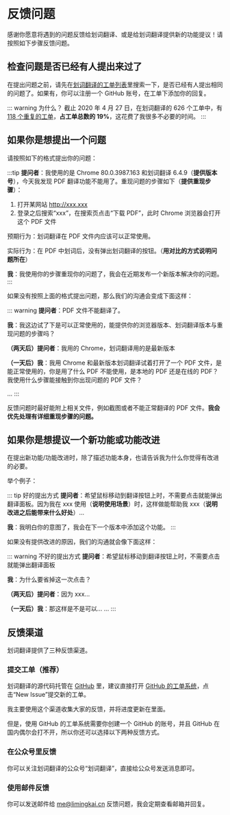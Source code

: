 # 反馈问题

感谢你愿意将遇到的问题反馈给划词翻译、或是给划词翻译提供新的功能提议！请按照如下步骤反馈问题。

## 检查问题是否已经有人提出来过了

在提出问题之前，请先在[划词翻译的工单列表](https://github.com/lmk123/crx-selection-translate/issues)里搜索一下，是否已经有人提出相同的问题了。如果有，你可以注册一个 GitHub 账号，在工单下添加你的回复。

::: warning 为什么？
截止 2020 年 4 月 27 日，在划词翻译的 626 个工单中，有 [118 个重复的工单](https://github.com/lmk123/crx-selection-translate/issues?q=label%3A%E9%87%8D%E5%A4%8D+is%3Aclosed)，**占工单总数的 19%**，这花费了我很多不必要的时间。
:::

## 如果你是想提出一个问题

请按照如下的格式提出你的问题：

:::tip
**提问者**：我使用的是 Chrome 80.0.3987.163 和划词翻译 6.4.9（**提供版本号**），今天我发现 PDF 翻译功能不能用了。重现问题的步骤如下（**提供重现步骤**）：

1. 打开某网站 http://xxx.xxx
2. 登录之后搜索“xxx”，在搜索页点击“下载 PDF”，此时 Chrome 浏览器会打开这个 PDF 文件

预期行为：划词翻译在 PDF 文件内应该可以正常使用。

实际行为：在 PDF 中划词后，没有弹出划词翻译的按钮。（**用对比的方式说明问题所在**）

**我**：我使用你的步骤重现你的问题了，我会在近期发布一个新版本解决你的问题。
:::

如果没有按照上面的格式提出问题，那么我们的沟通会变成下面这样：

::: warning
**提问者**：PDF 文件不能翻译了。

**我**：我这边试了下是可以正常使用的，能提供你的浏览器版本、划词翻译版本与重现问题的步骤吗？

**（两天后）提问者**：我用的 Chrome，划词翻译用的是最新版本

**（一天后）我**：我用 Chrome 和最新版本划词翻译试着打开了一个 PDF 文件，是能正常使用的，你是用了什么 PDF 不能使用，是本地的 PDF 还是在线的 PDF？我使用什么步骤能接触到你出现问题的 PDF 文件？

...
:::

反馈问题时最好能附上相关文件，例如截图或者不能正常翻译的 PDF 文件。**我会优先处理有详细重现步骤的问题。**

## 如果你是想提议一个新功能或功能改进

在提出新功能/功能改进时，除了描述功能本身，也请告诉我为什么你觉得有改进的必要。

举个例子：

::: tip 好的提出方式
**提问者**：希望鼠标移动到翻译按钮上时，不需要点击就能弹出翻译面板。因为我在 xxx 使用（**说明使用场景**）时，这样做能帮助我 xxx（**说明改进之后能带来什么好处**）...

**我**：我明白你的意图了，我会在下一个版本中添加这个功能。
:::

如果没有提供改进的原因，我们的沟通就会像下面这样：

::: warning 不好的提出方式
**提问者**：希望鼠标移动到翻译按钮上时，不需要点击就能弹出翻译面板

**我**：为什么要省掉这一次点击？

**（两天后）提问者**：因为 xxx...

**（一天后）我**：那这样是不是可以...
...
:::

## 反馈渠道

划词翻译提供了三种反馈渠道。

### 提交工单（推荐）

划词翻译的源代码托管在 [GitHub](https://github.com/lmk123/crx-selection-translate) 里，建议直接打开 [GitHub 的工单系统](https://github.com/Selection-Translator/crx-selection-translate/issues)，点击“New Issue”提交新的工单。

我主要使用这个渠道收集大家的反馈，并将进度更新在里面。

但是，使用 GitHub 的工单系统需要你创建一个 GitHub 的账号，并且 GitHub 在国内偶尔会打不开，所以你还可以选择以下两种反馈方式。

### 在公众号里反馈

你可以关注划词翻译的公众号“划词翻译”，直接给公众号发送消息即可。

### 使用邮件反馈

你可以发送邮件给 [me@limingkai.cn](mailto:me@limingkai.cn) 反馈问题，我会定期查看邮箱并回复。

<global-footer />
